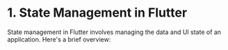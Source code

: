 # 1.  State Management in Flutter

State management in Flutter involves managing the data and UI state of an application. Here's a brief overview:
